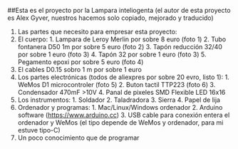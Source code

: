 ##Esta es el proyecto por la Lampara inteliogenta
(el autor de esta  proyecto es Alex Gyver, nuestros hacemos solo copiado, mejorado y traducido)



1. Las partes que necesito para empresar esta proyecto:
  1. El cuerpo:
    1. Lampara de Leroy Merlin por sobre 8 euro (foto 1)
    2. Tubo fontanera D50 1m  por sobre 5 euro (foto 2)
    3. Tapón reducción 32/40 por sobre 1 euro (foto 3)
    4. Tapón 32 por sobre 1 euro (foto 3)
    5. Pegamento epoxi por sobre 5 euro (foto 4)
  2. El cables D0.15 sobro 1 m por sobre 1 euro
  3. Los partes electrónicas (todos de aliexpres por sobre 20 evro, listo 1):
    1. WeMos D1 microcontroler (foto 5)
    2. Buton tactil TTP223 (foto 6)
    3. Condensador 470mF >10V 
    4. Panal de pixeles SMD Flexible LED 16x16
  4. Los instrumentos:
    1. Soldador
    2. Taladradora
    3. Sierra
    4. Papel de lija
  5. Ordenador y programas:
    1. Mac/Linux/Windows ordenador
    2. Arduino software (https://www.arduino.cc)
    3. USB cable para conexión entera el ordenador y WeMos (el tipo depende de WeMos y ordenador, para mi estuve tipo-C)
  6. Un poco conocimiento que de programar

